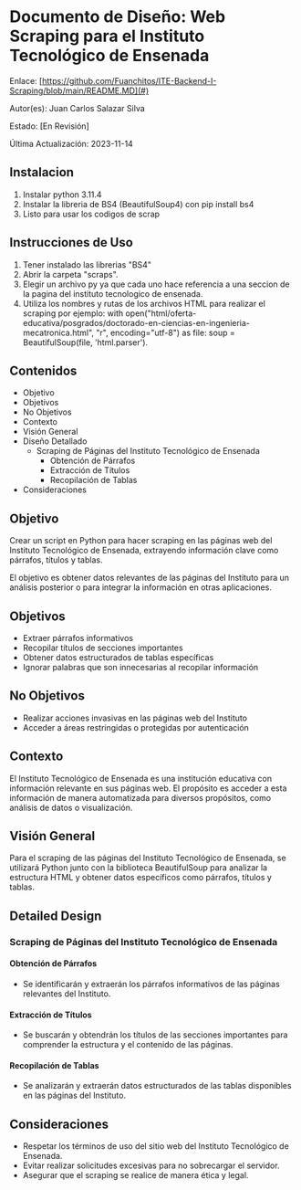 # Documento de Diseño: Web Scraping para el Instituto Tecnológico de Ensenada

Enlace: [https://github.com/Fuanchitos/ITE-Backend-I-Scraping/blob/main/README.MD](#)

Autor(es): Juan Carlos Salazar Silva

Estado: [En Revisión]

Última Actualización: 2023-11-14

## Instalacion
1. Instalar python 3.11.4
2. Instalar la libreria de BS4 (BeautifulSoup4)
   con pip install bs4
3. Listo para usar los codigos de scrap

## Instrucciones de Uso
1. Tener instalado las librerias "BS4"
2. Abrir la carpeta "scraps".
3. Elegir un archivo py ya que cada uno hace referencia a una seccion de la pagina del instituto tecnologico de ensenada.
4. Utiliza los nombres y rutas de los archivos HTML para realizar el scraping
   por ejemplo: 
   with open("html/oferta-educativa/posgrados/doctorado-en-ciencias-en-ingenieria-mecatronica.html", "r", encoding="utf-8") as file:
    soup = BeautifulSoup(file, 'html.parser').

## Contenidos
- Objetivo
- Objetivos
- No Objetivos
- Contexto
- Visión General
- Diseño Detallado
  - Scraping de Páginas del Instituto Tecnológico de Ensenada
    - Obtención de Párrafos
    - Extracción de Títulos
    - Recopilación de Tablas
- Consideraciones

## Objetivo
Crear un script en Python para hacer scraping en las páginas web del Instituto Tecnológico de Ensenada, extrayendo información clave como párrafos, títulos y tablas.

El objetivo es obtener datos relevantes de las páginas del Instituto para un análisis posterior o para integrar la información en otras aplicaciones.

## Objetivos
- Extraer párrafos informativos
- Recopilar títulos de secciones importantes
- Obtener datos estructurados de tablas específicas
- Ignorar palabras que son innecesarias al recopilar información

## No Objetivos
- Realizar acciones invasivas en las páginas web del Instituto
- Acceder a áreas restringidas o protegidas por autenticación

## Contexto
El Instituto Tecnológico de Ensenada es una institución educativa con información relevante en sus páginas web. El propósito es acceder a esta información de manera automatizada para diversos propósitos, como análisis de datos o visualización.

## Visión General
Para el scraping de las páginas del Instituto Tecnológico de Ensenada, se utilizará Python junto con la biblioteca BeautifulSoup para analizar la estructura HTML y obtener datos específicos como párrafos, títulos y tablas.

## Detailed Design

### Scraping de Páginas del Instituto Tecnológico de Ensenada

#### Obtención de Párrafos
- Se identificarán y extraerán los párrafos informativos de las páginas relevantes del Instituto.

#### Extracción de Títulos
- Se buscarán y obtendrán los títulos de las secciones importantes para comprender la estructura y el contenido de las páginas.

#### Recopilación de Tablas
- Se analizarán y extraerán datos estructurados de las tablas disponibles en las páginas del Instituto.

## Consideraciones
- Respetar los términos de uso del sitio web del Instituto Tecnológico de Ensenada.
- Evitar realizar solicitudes excesivas para no sobrecargar el servidor.
- Asegurar que el scraping se realice de manera ética y legal.
